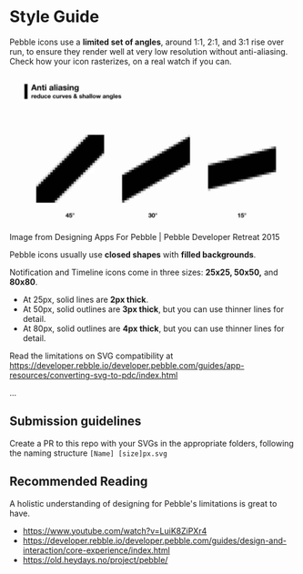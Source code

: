 # Style Guide

Pebble icons use a **limited set of angles**, around 1:1, 2:1, and 3:1 rise over run, to ensure they render well at very low resolution without anti-aliasing.  Check how your icon rasterizes, on a real watch if you can.

![](./github-images/anti-aliasing.jpg)
Image from Designing Apps For Pebble | Pebble Developer Retreat 2015


Pebble icons usually use **closed shapes** with **filled backgrounds**.

Notification and Timeline icons come in three sizes: **25x25, 50x50,** and **80x80**.
 
- At 25px, solid lines are **2px thick**.
- At 50px, solid outlines are **3px thick**, but you can use thinner lines for detail.
- At 80px, solid outlines are **4px thick**, but you can use thinner lines for detail.

Read the limitations on SVG compatibility at https://developer.rebble.io/developer.pebble.com/guides/app-resources/converting-svg-to-pdc/index.html

...

## Submission guidelines
Create a PR to this repo with your SVGs in the appropriate folders, following the naming structure `[Name] [size]px.svg`

## Recommended Reading
A holistic understanding of designing for Pebble's limitations is great to have.
- https://www.youtube.com/watch?v=LuiK8ZiPXr4
- https://developer.rebble.io/developer.pebble.com/guides/design-and-interaction/core-experience/index.html
- https://old.heydays.no/project/pebble/